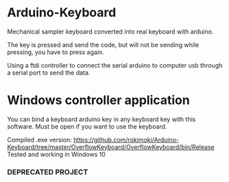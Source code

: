 # Arduino-Keyboard
Mechanical sampler keyboard converted into real keyboard with arduino.

The key is pressed and send the code, but will not be sending while pressing, you have to press again.

Using a ftdi controller to connect the serial arduino to computer usb through a serial port to send the data.

# Windows controller application

You can bind a keyboard arduino key in any keyboard key with this software. Must be open if you want to use the keyboard.

Compiled .exe version: https://github.com/rokimoki/Arduino-Keyboard/tree/master/OverflowKeyboard/OverflowKeyboard/bin/Release
Tested and working in Windows 10

### DEPRECATED PROJECT
